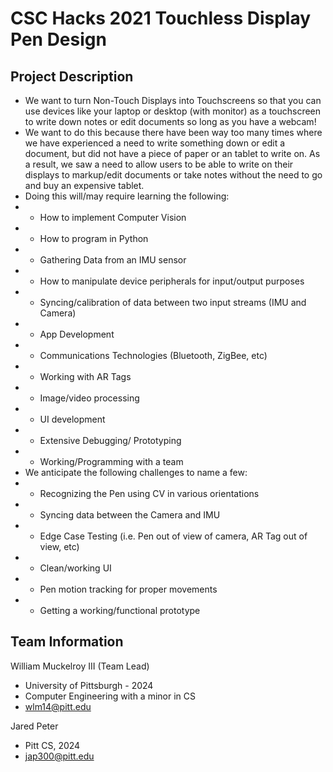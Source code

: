 # CSC Hacks 2021 Touchless Display Pen Design

## Project Description
* We want to turn Non-Touch Displays into Touchscreens so that you can use devices like your laptop or desktop (with monitor) as a touchscreen to write down notes or edit documents so long as you have a webcam!
* We want to do this because there have been way too many times where we have experienced a need to write something down or edit a document, but did not have a piece of paper or an tablet to write on. As a result, we saw a need to allow users to be able to write on their displays to markup/edit documents or take notes without the need to go and buy an expensive tablet.
* Doing this will/may require learning the following:
* * How to implement Computer Vision
* * How to program in Python
* * Gathering Data from an IMU sensor
* * How to manipulate device peripherals for input/output purposes
* * Syncing/calibration of data between two input streams (IMU and Camera)
* * App Development
* * Communications Technologies (Bluetooth, ZigBee, etc)
* * Working with AR Tags
* * Image/video processing
* * UI development
* * Extensive Debugging/ Prototyping
* * Working/Programming with a team
* We anticipate the following challenges to name a few:
* * Recognizing the Pen using CV in various orientations
* * Syncing data between the Camera and IMU
* * Edge Case Testing (i.e. Pen out of view of camera, AR Tag out of view, etc)
* * Clean/working UI
* * Pen motion tracking for proper movements
* * Getting a working/functional prototype

## Team Information
William Muckelroy III (Team Lead)
* University of Pittsburgh - 2024
* Computer Engineering with a minor in CS
* wlm14@pitt.edu

Jared Peter
* Pitt CS, 2024
* jap300@pitt.edu

